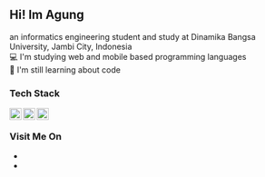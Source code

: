 ## Hi! Im Agung<br>
an informatics engineering student and study at Dinamika Bangsa University, Jambi City, Indonesia<br>
💻 I'm studying web and mobile based programming languages<br>
📔 I'm still learning about code<br>

### Tech Stack
<a href="#"><img align="left" alt="html" title="html" width="21px" src="https://upload.wikimedia.org/wikipedia/commons/thumb/6/61/HTML5_logo_and_wordmark.svg/1280px-HTML5_logo_and_wordmark.svg.png"/></a>
<a href="https://kotlinlang.org/"><img align="left" alt="html" title="html" width="21px" src="https://upload.wikimedia.org/wikipedia/commons/thumb/0/06/Kotlin_Icon.svg/2048px-Kotlin_Icon.svg.png"/></a>
<a href="https://flutter.dev/"><img align="left" alt="html" title="html" width="21px" src="https://branditechture.agency/brand-logos/wp-content/uploads/2022/11/Flutter-1024x751.png"/></a><br>

### Visit Me On
- <a href="https://www.linkedin.com/in/agung-aryantino-4b3802179/"></a>
- <a href="https://www.instagram.com/agngaryntno/"></a>
